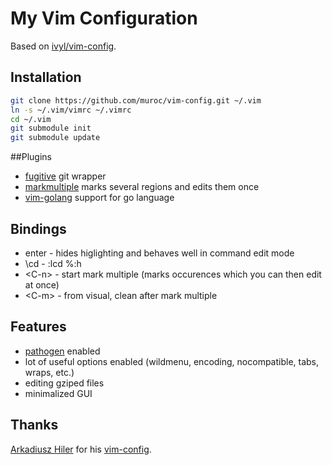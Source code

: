 # My Vim Configuration

Based on [ivyl/vim-config](https://github.com/ivyl/vim-config).

## Installation

```bash
git clone https://github.com/muroc/vim-config.git ~/.vim
ln -s ~/.vim/vimrc ~/.vimrc
cd ~/.vim
git submodule init
git submodule update
```

##Plugins
* [fugitive](https://github.com/tpope/vim-fugitive)
  git wrapper
* [markmultiple](https://github.com/adinapoli/vim-markmultiple)
  marks several regions and edits them once
* [vim-golang](https://github.com/jnwhiteh/vim-golang)
  support for go language

## Bindings
* enter - hides higlighting and behaves well in command edit mode
* \cd - :lcd %:h
* &lt;C-n&gt; - start mark multiple (marks occurences which you can then edit
  at once)
* &lt;C-m&gt; - from visual, clean after mark multiple

## Features
* [pathogen](https://github.com/tpope/vim-pathogen) enabled
* lot of useful options enabled (wildmenu, encoding, nocompatible,
  tabs, wraps, etc.)
* editing gziped files
* minimalized GUI

## Thanks
[Arkadiusz Hiler](https://github.com/ivyl) for his
[vim-config](https://github.com/ivyl/vim-config).

